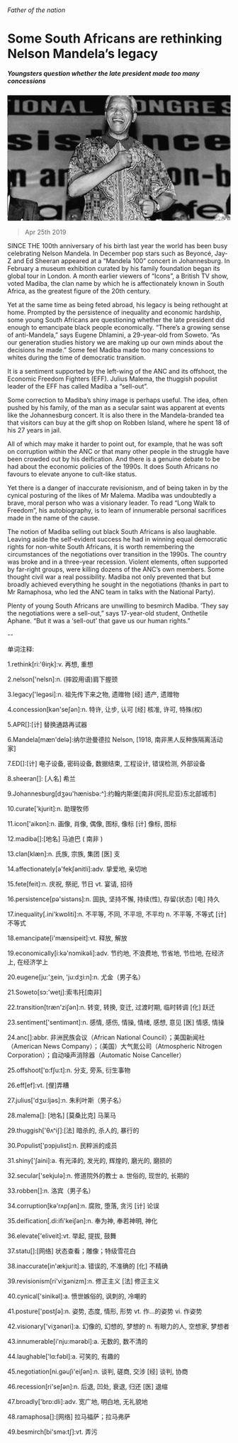 ###### Father of the nation

# Some South Africans are rethinking Nelson Mandela’s legacy 

##### Youngsters question whether the late president made too many concessions 

![image](images/20190427_SRP098_0.jpg) 

> Apr 25th 2019 

SINCE THE 100th anniversary of his birth last year the world has been busy celebrating Nelson Mandela. In December pop stars such as Beyoncé, Jay-Z and Ed Sheeran appeared at a “Mandela 100” concert in Johannesburg. In February a museum exhibition curated by his family foundation began its global tour in London. A month earlier viewers of “Icons”, a British TV show, voted Madiba, the clan name by which he is affectionately known in South Africa, as the greatest figure of the 20th century. 

Yet at the same time as being feted abroad, his legacy is being rethought at home. Prompted by the persistence of inequality and economic hardship, some young South Africans are questioning whether the late president did enough to emancipate black people economically. “There’s a growing sense of anti-Mandela,” says Eugene Dhlamini, a 29-year-old from Soweto. “As our generation studies history we are making up our own minds about the decisions he made.” Some feel Madiba made too many concessions to whites during the time of democratic transition. 

It is a sentiment supported by the left-wing of the ANC and its offshoot, the Economic Freedom Fighters (EFF). Julius Malema, the thuggish populist leader of the EFF has called Madiba a “sell-out”. 

Some correction to Madiba’s shiny image is perhaps useful. The idea, often pushed by his family, of the man as a secular saint was apparent at events like the Johannesburg concert. It is also there in the Mandela-branded tea that visitors can buy at the gift shop on Robben Island, where he spent 18 of his 27 years in jail. 

All of which may make it harder to point out, for example, that he was soft on corruption within the ANC or that many other people in the struggle have been crowded out by his deification. And there is a genuine debate to be had about the economic policies of the 1990s. It does South Africans no favours to elevate anyone to cult-like status. 

Yet there is a danger of inaccurate revisionism, and of being taken in by the cynical posturing of the likes of Mr Malema. Madiba was undoubtedly a brave, moral person who was a visionary leader. To read “Long Walk to Freedom”, his autobiography, is to learn of innumerable personal sacrifices made in the name of the cause. 

The notion of Madiba selling out black South Africans is also laughable. Leaving aside the self-evident success he had in winning equal democratic rights for non-white South Africans, it is worth remembering the circumstances of the negotiations over transition in the 1990s. The country was broke and in a three-year recession. Violent elements, often supported by far-right groups, were killing dozens of the ANC’s own members. Some thought civil war a real possibility. Madiba not only prevented that but broadly achieved everything he sought in the negotiations (thanks in part to Mr Ramaphosa, who led the ANC team in talks with the National Party). 

Plenty of young South Africans are unwilling to besmirch Madiba. ‘They say the negotiations were a sell-out,” says 17-year-old student, Onthetile Aphane. “But it was a ‘sell-out’ that gave us our human rights.” 

-- 

 单词注释:

1.rethink[ri:'θiŋk]:v. 再想, 重想 

2.nelson['nelsn]:n. (摔跤用语)肩下握颈 

3.legacy['legәsi]:n. 祖先传下来之物, 遗赠物 [经] 遗产, 遗赠物 

4.concession[kәn'seʃәn]:n. 特许, 让步, 认可 [经] 核准, 许可, 特殊(权) 

5.APR[]:[计] 替换通路再试器 

6.Mandela[mæn'delә]:纳尔逊曼德拉 Nelson, [1918, 南非黑人反种族隔离活动家] 

7.ED[]:[计] 电子设备, 密码设备, 数据结束, 工程设计, 错误检测, 外部设备 

8.sheeran[]: [人名] 希兰 

9.Johannesburg[dʒәu'hænisbә:^]:约翰内斯堡[南非(阿扎尼亚)东北部城市] 

10.curate['kjurit]:n. 助理牧师 

11.icon['aikɒn]:n. 画像, 肖像, 偶像, 图标, 像标 [计] 像标, 图标 

12.madiba[]:[地名] 马迪巴 ( 南非 ) 

13.clan[klæn]:n. 氏族, 宗族, 集团 [医] 支 

14.affectionately[ә'fekʃәnitli]:adv. 挚爱地, 亲切地 

15.fete[feit]:n. 庆祝, 祭祀, 节日 vt. 宴请, 招待 

16.persistence[pә'sistәns]:n. 固执, 坚持不懈, 持续(性), 存留(状态) [电] 持久 

17.inequality[.ini'kwɒliti]:n. 不平等, 不同, 不平坦, 不平均 n. 不平等, 不等式 [计] 不等式 

18.emancipate[i'mænsipeit]:vt. 释放, 解放 

19.economically[i:kә'nɔmikәli]:adv. 节约地, 不浪费地, 节省地, 节俭地, 在经济上, 在经济学上 

20.eugene[ju:'ʒein, 'ju:dʒi:n]:n. 尤金（男子名） 

21.Soweto[sɔ:'wetj]:索韦托[南非] 

22.transition[træn'ziʃәn]:n. 转变, 转换, 变迁, 过渡时期, 临时转调 [化] 跃迁 

23.sentiment['sentimәnt]:n. 感情, 感伤, 情操, 情绪, 感想, 意见 [医] 情感, 情操 

24.anc[]:abbr. 非洲民族会议（African National Council）；美国新闻社（American News Company）；（美国）大气氮公司（Atmospheric Nitrogen Corporation）；自动噪声消除器（Automatic Noise Canceller） 

25.offshoot['ɒ:fʃu:t]:n. 分支, 旁系, 衍生事物 

26.eff[ef]:vt. [俚]弄糟 

27.julius['dʒu:ljәs]:n. 朱利叶斯（男子名） 

28.malema[]: [地名] [莫桑比克] 马莱马 

29.thuggish['θʌ^iʃ]:[法] 暗杀的, 杀人的, 暴行的 

30.Populist['pɔpjulist]:n. 民粹派的成员 

31.shiny['ʃaini]:a. 有光泽的, 发光的, 辉煌的, 磨光的, 磨损的 

32.secular['sekjulә]:n. 修道院外的教士 a. 世俗的, 现世的, 长期的 

33.robben[]:n. 洛宾（男子名） 

34.corruption[kә'rʌpʃәn]:n. 腐败, 堕落, 贪污 [计] 论误 

35.deification[.di:ifi'keiʃәn]:n. 奉为神, 奉若神明, 神化 

36.elevate['eliveit]:vt. 举起, 提拔, 鼓舞 

37.statu[]:[网络] 状态查看；雕像；特级雪花白 

38.inaccurate[in'ækjurit]:a. 错误的, 不准确的 [化] 不精确 

39.revisionism[ri'viʒәnizm]:n. 修正主义 [法] 修正主义 

40.cynical['sinikәl]:a. 愤世嫉俗的, 讽刺的, 冷嘲的 

41.posture['pɒstʃә]:n. 姿势, 态度, 情形, 形势 vt. 作...的姿势 vi. 作姿势 

42.visionary['viʒәnәri]:a. 幻像的, 幻想的, 梦想的 n. 有眼力的人, 空想家, 梦想者 

43.innumerable[i'nju:mәrәbl]:a. 无数的, 数不清的 

44.laughable['lɑ:fәbl]:a. 可笑的, 有趣的 

45.negotiation[ni.gәuʃi'eiʃәn]:n. 谈判, 磋商, 交涉 [经] 谈判, 协商 

46.recession[ri'seʃәn]:n. 后退, 凹处, 衰退, 归还 [医] 退缩 

47.broadly['brɒ:dli]:adv. 宽广地, 明白地, 无礼貌地 

48.ramaphosa[]:[网络] 拉马福萨；拉马弗萨 

49.besmirch[bi'smә:tʃ]:vt. 弄污 

